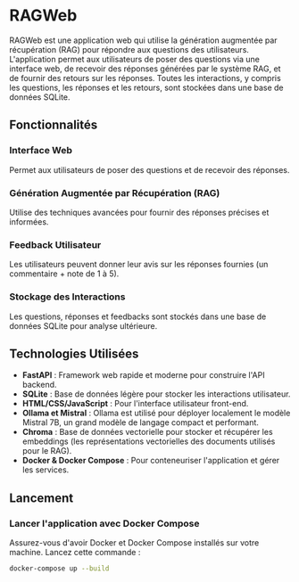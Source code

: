 # RAGWeb

RAGWeb est une application web qui utilise la génération augmentée par récupération (RAG) pour répondre aux questions des utilisateurs. L'application permet aux utilisateurs de poser des questions via une interface web, de recevoir des réponses générées par le système RAG, et de fournir des retours sur les réponses. Toutes les interactions, y compris les questions, les réponses et les retours, sont stockées dans une base de données SQLite.

## Fonctionnalités

### Interface Web
Permet aux utilisateurs de poser des questions et de recevoir des réponses.

### Génération Augmentée par Récupération (RAG)
Utilise des techniques avancées pour fournir des réponses précises et informées.

### Feedback Utilisateur
Les utilisateurs peuvent donner leur avis sur les réponses fournies (un commentaire + note de 1 à 5).

### Stockage des Interactions
Les questions, réponses et feedbacks sont stockés dans une base de données SQLite pour analyse ultérieure.

## Technologies Utilisées

- **FastAPI** : Framework web rapide et moderne pour construire l'API backend.
- **SQLite** : Base de données légère pour stocker les interactions utilisateur.
- **HTML/CSS/JavaScript** : Pour l'interface utilisateur front-end.
- **Ollama et Mistral** : Ollama est utilisé pour déployer localement le modèle Mistral 7B, un grand modèle de langage compact et performant.
- **Chroma** : Base de données vectorielle pour stocker et récupérer les embeddings (les représentations vectorielles des documents utilisés pour le RAG).
- **Docker & Docker Compose** : Pour conteneuriser l'application et gérer les services.

## Lancement

### Lancer l'application avec Docker Compose

Assurez-vous d'avoir Docker et Docker Compose installés sur votre machine. Lancez cette commande :

```bash
docker-compose up --build
